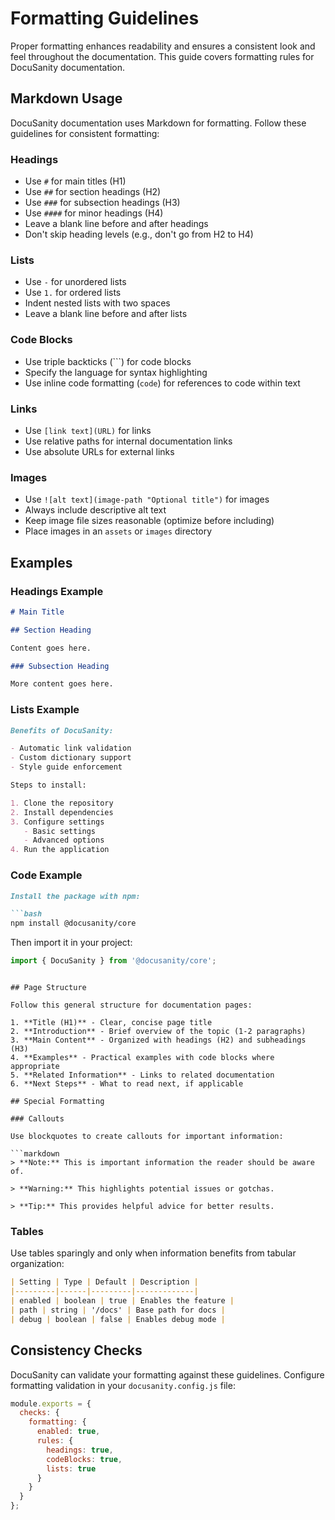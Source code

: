 
# Formatting Guidelines

Proper formatting enhances readability and ensures a consistent look and feel throughout the documentation. This guide covers formatting rules for DocuSanity documentation.

## Markdown Usage

DocuSanity documentation uses Markdown for formatting. Follow these guidelines for consistent formatting:

### Headings

- Use `#` for main titles (H1)
- Use `##` for section headings (H2)
- Use `###` for subsection headings (H3)
- Use `####` for minor headings (H4)
- Leave a blank line before and after headings
- Don't skip heading levels (e.g., don't go from H2 to H4)

### Lists

- Use `-` for unordered lists
- Use `1.` for ordered lists
- Indent nested lists with two spaces
- Leave a blank line before and after lists

### Code Blocks

- Use triple backticks (```) for code blocks
- Specify the language for syntax highlighting
- Use inline code formatting (`code`) for references to code within text

### Links

- Use `[link text](URL)` for links
- Use relative paths for internal documentation links
- Use absolute URLs for external links

### Images

- Use `![alt text](image-path "Optional title")` for images
- Always include descriptive alt text
- Keep image file sizes reasonable (optimize before including)
- Place images in an `assets` or `images` directory

## Examples

### Headings Example

```markdown
# Main Title

## Section Heading

Content goes here.

### Subsection Heading

More content goes here.
```

### Lists Example

```markdown
Benefits of DocuSanity:

- Automatic link validation
- Custom dictionary support
- Style guide enforcement

Steps to install:

1. Clone the repository
2. Install dependencies
3. Configure settings
   - Basic settings
   - Advanced options
4. Run the application
```

### Code Example

```markdown
Install the package with npm:

```bash
npm install @docusanity/core
```

Then import it in your project:

```javascript
import { DocuSanity } from '@docusanity/core';
```
```

## Page Structure

Follow this general structure for documentation pages:

1. **Title (H1)** - Clear, concise page title
2. **Introduction** - Brief overview of the topic (1-2 paragraphs)
3. **Main Content** - Organized with headings (H2) and subheadings (H3)
4. **Examples** - Practical examples with code blocks where appropriate
5. **Related Information** - Links to related documentation
6. **Next Steps** - What to read next, if applicable

## Special Formatting

### Callouts

Use blockquotes to create callouts for important information:

```markdown
> **Note:** This is important information the reader should be aware of.

> **Warning:** This highlights potential issues or gotchas.

> **Tip:** This provides helpful advice for better results.
```

### Tables

Use tables sparingly and only when information benefits from tabular organization:

```markdown
| Setting | Type | Default | Description |
|---------|------|---------|-------------|
| enabled | boolean | true | Enables the feature |
| path | string | '/docs' | Base path for docs |
| debug | boolean | false | Enables debug mode |
```

## Consistency Checks

DocuSanity can validate your formatting against these guidelines. Configure formatting validation in your `docusanity.config.js` file:

```javascript
module.exports = {
  checks: {
    formatting: {
      enabled: true,
      rules: {
        headings: true,
        codeBlocks: true,
        lists: true
      }
    }
  }
};
```
